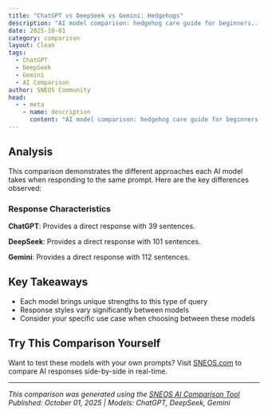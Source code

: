 ```yaml
---
title: "ChatGPT vs DeepSeek vs Gemini: Hedgehogs"
description: "AI model comparison: hedgehog care guide for beginners..."
date: 2025-10-01
category: comparison
layout: Clean
tags:
  - ChatGPT
  - DeepSeek
  - Gemini
  - AI Comparison
author: SNEOS Community
head:
  - - meta
    - name: description
      content: "AI model comparison: hedgehog care guide for beginners..."
---
```


<ChatComparison
  title="ChatGPT vs DeepSeek vs Gemini: Hedgehogs"
  prompt="hedgehog care guide for beginners"
  :responses='{
    "ChatGPT": "Certainly! Here\u2019s a beginner-friendly care guide for keeping a pet hedgehog:\n\n### Hedgehog Care Guide for Beginners\n\n#### 1. Understanding Hedgehogs\n- **Species:** Most commonly kept as pets are African Pygmy Hedgehogs.\n- **Nocturnal:** Hedgehogs are mostly active at night, so expect nighttime activity.\n- **Temperament:** Generally shy but can be socialized with patience.\n\n#### 2. Housing\n- **Cage Size:** Minimum 2 ft x 3 ft floor space; plenty of room to explore.\n- **Type:** Plastic-bottom cages with wire tops or large glass aquariums with ventilated lids work well.\n- **Bedding:** Use paper-based bedding or fleece liners; avoid cedar or pine shavings (toxic).\n- **Hideouts:** Provide a hiding place like a small igloo or tunnel.\n- **Temperature:** Keep between 72\u00B0F - 80\u00B0F (22\u00B0C - 27\u00B0C). Avoid drafts and direct sunlight. Hedgehogs can go into hibernation if too cold, which is dangerous.\n\n#### 3. Diet\n- **Staple Food:** High-quality hedgehog food or cat food (high protein, low fat).\n- **Supplements:** Occasional mealworms, crickets, or cooked lean meats.\n- **Fruits \u0026 Veggies:** Small amounts of fruits (berries) and vegetables can be given but not citrus or sugary types.\n- **Water:** Fresh water always available, preferably in a water bottle or a heavy dish.\n\n#### 4. Handling \u0026 Socialization\n- **Gentle Handling:** Start slowly and let your hedgehog get used to your scent.\n- **Daily Interaction:** Helps bond and socializes them.\n- **Be Patient:** Hedgehogs may curl into a ball when scared. Speak softly and move slowly.\n\n#### 5. Exercise \u0026 Enrichment\n- **Exercise Wheel:** Solid surface wheels (avoid wire wheels) for running.\n- **Playtime:** Supervised out-of-cage play in a secure area.\n- **Toys:** Small balls, tunnels, and interactive toys help mental stimulation.\n\n#### 6. Health \u0026 Hygiene\n- **Clean Cage:** Clean bedding and cage once a week.\n- **Regular Checks:** Look for signs of illness such as loss of appetite, lethargy, or unusual stools.\n- **Nail Trimming:** Hedgehogs\u2019 nails grow quickly and may need regular trimming.\n- **Vet Care:** Find a vet experienced with exotic pets.\n\n#### 7. Important Tips\n- Hedgehogs are solitary animals; house them alone.\n- Avoid feeding milk or bread.\n- Hedgehogs may emit a natural odor; good hygiene minimizes this.\n- Research local laws about hedgehog ownership before getting one.\n\n---\n\nIf you want, I can also provide a printable checklist or more specific recommendations about brands and supplies. Let me know!",
    "DeepSeek": "Of course! Welcome to the wonderful world of hedgehog care! Hedgehogs are unique, charming, and rewarding pets, but they have very specific needs. This beginner\u0027s guide will cover all the essentials to get you started on the right foot.\n\n### **First Things First: Is a Hedgehog the Right Pet for You?**\n\n*   **Nocturnal:** They are most active at night. Don\u0027t expect a playful daytime companion.\n*   **Solitary:** They are loners by nature and should be housed alone to avoid stress and fighting.\n*   **Not Typically Cuddly:** While some can become very social, many are naturally prickly and may huff, hiss, or ball up when handled. Taming requires patience.\n*   **Lifespan:** 3-6 years on average, so it\u0027s a multi-year commitment.\n*   **Legal Check:** **CRITICAL!** Hedgehogs are illegal to own as pets in some states (e.g., California, Georgia, Hawaii) and some cities/countries. Always check your local laws first.\n\n---\n\n### **1. Housing \u0026 Habitat**\n\nYour hedgehog needs a safe, secure, and spacious home.\n\n*   **Enclosure Size:** A minimum of **4 square feet** of floor space (e.g., 2\u0027 x 2\u0027), but bigger is always better. A 40-gallon breeder tank or a large plastic-bottomed cage works well.\n*   **Types:**\n    *   **C\u0026C (Cubes \u0026 Coroplast) Cages:** Highly customizable, great ventilation, and easy to clean.\n    *   **Plastic-Bottomed Cages:** Often sold for ferrets/rabbits. Avoid wire flooring.\n    *   **Large Plastic Totes (DIY):** A budget-friendly option, but you must cut out large sections of the lid and cover them with wire mesh for ventilation.\n    *   **Glass Tanks:** Can be used but require excellent cross-ventilation to prevent respiratory issues from ammonia buildup.\n*   **Location:** Place the cage in a quiet, low-traffic area away from direct sunlight, drafts, and loud noises.\n\n### **2. Essential Habitat Supplies**\n\n*   **Wheel:** This is non-negotiable! Hedgehogs are runners and need a solid-surface wheel to prevent foot injuries. A **12-inch diameter** is standard. Avoid wire or mesh wheels. Clean it daily.\n*   **Hiding Spot:** A secure place to sleep and feel safe is essential. A simple igloo-style hut, a fleece pouch, or a wooden hide are all great options.\n*   **Food \u0026 Water Bowls:** Use low, heavy ceramic bowls to prevent tipping. Avoid deep bowls.\n*   **Water Bottle vs. Bowl:** A water bowl is generally preferred as it\u0027s more natural and doesn\u0027t risk tooth damage. If you use a bottle, check it daily for leaks and function.\n*   **Bedding/Liner:**\n    *   **Fleece Liners:** Popular, reusable, and dust-free. They need to be washed every 1-2 days.\n    *   **Paper-Based Bedding:** A safe, absorbent option (e.g., Carefresh). Avoid cedar and pine shavings, as the phenols can cause severe respiratory issues.\n*   **Heating:** Hedgehogs are not cold-weather animals. They can easily attempt to hibernate if too cold, which is deadly for African Pygmy Hedgehogs. You **must** have a reliable heat source.\n    *   **Ceramic Heat Emitter (CHE):** The gold standard. It screws into a ceramic-based lamp fixture and provides heat without light, so it won\u0027t disrupt their nocturnal cycle. Always use a **thermostat** with it to maintain a safe temperature range of **72\u00B0F - 80\u00B0F (22\u00B0C - 27\u00B0C)**. A digital thermometer in the cage is essential.\n*   **Enrichment:** Toilet paper tubes, PVC pipes for tunnels, small cat toys, and a dig box (with safe, paper-based bedding) are great for mental stimulation.\n\n### **3. Diet \u0026 Nutrition**\n\nHedgehogs are insectivores but do well on a balanced diet.\n\n*   **Staple Food:** A high-quality, high-protein, low-fat **cat kibble** or **specifically formulated hedgehog food** is the base of their diet. Look for a kibble where the first ingredient is chicken or another meat.\n    *   **Protein:** 30-35%\n    *   **Fat:** 10-15%\n*   **Live Insects (Treats):** Essential for mental stimulation and natural behavior. Offer these 2-4 times a week.\n    *   **Great Options:** Crickets, mealworms, dubia roaches, waxworms (very fatty, use sparingly).\n    *   **Always** gut-load (feed the insects nutritious food) 24 hours before offering them to your hedgehog.\n*   **Fresh Foods (Treats):** Offer small amounts of fruits, vegetables, or cooked, unseasoned meats.\n    *   **Safe Options:** Apples (no seeds), bananas, peas, cooked chicken, scrambled egg.\n    *   **Avoid:** Grapes, raisins, onions, garlic, avocados, chocolate, and anything sugary or salty.\n*   **Feeding Schedule:** Offer about 1-2 tablespoons of dry kibble per evening. Adjust based on your hedgehog\u0027s weight and activity level to prevent obesity.\n\n### **4. Handling \u0026 Taming**\n\nPatience is key! It can take weeks or even months for a hedgehog to trust you.\n\n1.  **Let Them Get Used to You:** Start by just sitting near the cage and talking softly.\n2.  **Use Your Scent:** Place an old t-shirt you\u0027ve worn in their cage so they associate your smell with safety.\n3.  **The Pick-Up:** When they are relaxed (not balled up), gently scoop them up from underneath. Never grab from above.\n4.  **Handling Session:** Hold them in your lap over a towel or blanket in case they poop or pee (a common nervous reaction). Let them unball and explore you.\n5.  **Be Consistent:** Short, daily handling sessions are far better than infrequent, long ones.\n6.  **Bonding Bag:** Let them snuggle in a fleece pouch or the hood of your sweatshirt while you watch TV. The warmth and your heartbeat are comforting.\n\n### **5. Health \u0026 Hygiene**\n\n*   **Nail Trimming:** Their nails grow fast and need to be trimmed every 2-4 weeks. Use human or small animal nail clippers. The easiest method is often to do it during a warm foot bath when their feet are relaxed.\n*   **Bathing:** Only bathe once a month or if visibly dirty. Use a shallow bath of warm water and a tiny drop of **oatmeal-based baby shampoo** or aveeno soap. Use a soft toothbrush to gently clean their quills and feet. Rinse thoroughly and dry completely with a towel to prevent chilling.\n*   **Quilling:** Around 6-8 weeks of age, babies will shed their baby quills and grow adult ones. This is uncomfortable for them (like teething) and they may be extra grumpy. Offer an oatmeal bath to soothe their skin.\n*   **Signs of Illness:** **Hedgehogs hide illness very well.** If you see any of these, see an **exotic vet** immediately:\n    *   Lethargy, not using wheel\n    *   Loss of appetite or weight\n    *   Wheezing, clicking, or labored breathing\n    *   Diarrhea or green poop\n    * *Limping or difficulty walking\n    *   Dry, flaky skin or quill loss (beyond normal quilling)\n\n### **Beginner\u0027s Checklist**\n\n*   [ ] Secure, spacious enclosure (min. 4 sq ft)\n*   [ ] 12-inch solid-surface exercise wheel\n*   [ ] Hiding hut/sleeping bag\n*   [ ] Ceramic heat emitter \u0026 thermostat\n*   [ ] Digital thermometer\n*   [ ] Food \u0026 water bowls\n*   [ ] High-quality cat/hedgehog kibble\n*   [ ] Live insects for treats\n*   [ ] Safe bedding or fleece liners\n*   [ ] Nail clippers\n*   [ ] Oatmeal baby shampoo\n*   [ ] A knowledgeable exotic veterinarian\n\nHedgehog ownership is a unique and delightful experience. With the right setup, diet, and a lot of patience, you\u0027ll have a happy and healthy little companion. Enjoy your new prickly friend",
    "Gemini": "Okay, here\u0027s a beginner\u0027s guide to hedgehog care!  This guide covers the basics to get you started and ensure your prickly friend has a happy and healthy life.  Remember, responsible pet ownership requires ongoing research and attention to your hedgehog\u0027s individual needs.\n\n**I. Is a Hedgehog Right for You?**\n\nBefore you even think about getting a hedgehog, consider these factors:\n\n*   **Legality:**  Hedgehogs are illegal in some areas (e.g., California, Hawaii, some cities).  Check your local laws *before* acquiring one.\n*   **Lifespan:** Hedgehogs live 4-6 years on average. This is a multi-year commitment.\n*   **Nocturnal:** Hedgehogs are most active at night.  They need a quiet, dark place to sleep during the day.\n*   **Solitary:** Hedgehogs are solitary animals and prefer to live alone. Housing multiple hedgehogs together can lead to fighting and injuries.\n*   **Quilling:** Young hedgehogs go through a process called \u0022quilling\u0022 where they lose their baby quills and grow adult ones. This can be uncomfortable for them and they may be more irritable.\n*   **Veterinary Care:**  Find a veterinarian who specializes in exotic animals *before* you get a hedgehog.  Hedgehogs require specialized care, and not all vets are experienced with them.  Be prepared for the potential cost of vet visits.\n*   **Allergies:** Some people are allergic to hedgehogs. Spend time with a hedgehog before getting one to see if you have a reaction.\n\n**II. Setting Up Your Hedgehog\u0027s Home**\n\n*   **Cage:**\n    *   **Size:**  The cage should be as large as possible.  A minimum of 4 square feet (e.g., 2\u0027 x 2\u0027) is recommended, but bigger is always better. A larger cage allows for more enrichment and exercise.\n    *   **Material:** Solid-bottom cages are essential to protect their feet. Wire cages can cause injuries.  Plastic storage bins (sterilite bins) or cages specifically designed for small animals are good options.\n    *   **Ventilation:** Ensure adequate ventilation, especially if using a bin cage.\n    *   **Location:** Place the cage in a quiet, low-traffic area away from direct sunlight, drafts, and extreme temperatures. The ideal temperature range is 72-80\u00B0F (22-27\u00B0C).\n*   **Bedding:**\n    *   **Recommended:** Fleece liners, paper-based bedding (e.g., Carefresh), or aspen shavings (kiln-dried). Fleece liners need to be laundered regularly.\n    *   **Avoid:** Cedar shavings (toxic), pine shavings (can be irritating), clay-based cat litter (dusty and can be ingested).\n*   **Hiding Place:**\n    *   Provide a secure, dark hiding place, such as a ceramic house, a small cardboard box, a fleece pouch, or a PVC pipe.  Hedgehogs need to feel safe and secure.\n*   **Food and Water Bowls:**\n    *   Use heavy, shallow bowls that are difficult to tip over. Ceramic or stainless steel are good choices.\n    *   Water can also be provided via a sipper bottle, but make sure your hedgehog knows how to use it *and* still provide a bowl in case the bottle malfunctions. Monitor their water intake.\n*   **Exercise Wheel:**\n    *   A solid-surface, non-wire wheel is essential for exercise.  Hedgehogs need to run! A 10-12 inch wheel is recommended.\n    *   Ensure the wheel is easy to clean.\n*   **Litter Box (Optional):**\n    *   Hedgehogs often choose a specific corner to eliminate. Placing a litter box (shallow tray) in that corner with paper-based litter can help with cage cleanliness.\n\n**III. Feeding Your Hedgehog**\n\n*   **Diet:** Hedgehogs are insectivores, but in captivity, they need a high-quality, balanced diet.\n    *   **Dry Cat Food:**  The base of their diet should be a high-quality, grain-free, dry cat food with:\n        *   High protein (30-35%)\n        *   Low fat (10-15%)\n        *   High fiber (avoiding corn, wheat, and soy as main ingredients)\n    *   **Insects:**  Offer live or freeze-dried insects such as mealworms, crickets, and waxworms.  These should be a supplemental treat, not the main diet.  Be careful with waxworms, as they are high in fat.\n    *   **Fruits and Vegetables:** Offer small amounts of cooked or raw fruits and vegetables as occasional treats.  Good options include cooked sweet potato, peas, carrots, and small amounts of berries.\n    *   **Avoid:**  Grapes, raisins, chocolate, onions, garlic, avocado, nuts and seeds, and milk (hedgehogs are lactose intolerant).\n*   **Feeding Schedule:**  Feed your hedgehog once a day, usually in the evening when they become active.  The amount of food will vary depending on the hedgehog\u0027s size and activity level.  Start with about 1-2 tablespoons of dry food and adjust as needed.\n*   **Fresh Water:**  Always provide fresh, clean water.\n\n**IV. Handling and Bonding**\n\n*   **Approach:**  Be gentle and patient.  Hedgehogs are naturally defensive and may hiss or ball up when frightened.\n*   **Picking Up:**  Gently scoop the hedgehog up from underneath, supporting its body.  You can use a towel or wear gloves if you\u0027re nervous about being pricked.\n*   **Handling Frequency:**  Handle your hedgehog regularly (daily, if possible) to help it get used to you.  Start with short handling sessions and gradually increase the time.\n*   **Positive Reinforcement:**  Offer treats when your hedgehog is calm and relaxed during handling.\n*   **Scent Familiarization:**  Place a worn t-shirt or a piece of cloth with your scent in the cage to help your hedgehog get used to your smell.\n*   **Bathing:** Hedgehogs don\u0027t need frequent baths. If your hedgehog gets soiled, you can give it a shallow bath in lukewarm water with a small amount of mild, unscented soap. Be sure to dry them thoroughly.\n\n**V. Health and Hygiene**\n\n*   **Cage Cleaning:** Clean the cage regularly, at least once a week.  Remove soiled bedding and replace it with fresh bedding.  Wash food and water bowls daily.\n*   **Wheel Cleaning:** Clean the exercise wheel daily, as it can get covered in feces.\n*   **Nail Trimming:**  Hedgehog nails can grow long and sharp.  Trim them regularly using small animal nail clippers or human nail clippers.  Be careful not to cut the quick (the pink part of the nail), as this will cause bleeding.  If you\u0027re unsure, ask your veterinarian to show you how.\n*   **Signs of Illness:**  Be aware of the following signs of illness and consult a veterinarian immediately if you notice any of them:\n    *   Loss of appetite\n    *   Lethargy (sluggishness)\n    *   Diarrhea or constipation\n    *   Difficulty breathing\n    *   Nasal discharge\n    *   Skin problems (e.g., dryness, flakiness, redness)\n    *   Quill loss (excessive)\n    *   Limping\n    *   Unusual behavior\n*   **Common Health Issues:**\n    *   **Wobbly Hedgehog Syndrome (WHS):** A progressive neurological disease.\n    *   **Cancer:**  Hedgehogs are prone to certain types of cancer.\n    *   **Respiratory Infections:** Can be caused by drafts or poor ventilation.\n    *   **Mites:** Can cause itching and quill loss.\n    *   **Dental Problems:** Tartar buildup and gum disease are common.\n\n**VI. Enrichment and Entertainment**\n\n*   **Toys:** Provide a variety of toys to keep your hedgehog entertained.  Good options include:\n    *   Tunnels (PVC pipes, cardboard tubes)\n    *   Balls (small, lightweight balls)\n    *   Empty toilet paper rolls (cut open lengthwise to prevent them from getting stuck)\n    *   Digging boxes (filled with shredded paper or fleece strips)\n*   **Supervised Exploration:**  Allow your hedgehog to explore outside its cage in a safe, supervised area. Make sure the area is hedgehog-proofed and free of hazards.\n*   **Foraging Opportunities:**  Scatter food around the cage to encourage foraging behavior.  You can also hide mealworms in toys or under bedding.\n\n**VII. Finding a Hedgehog**\n\n*   **Reputable Breeder:**  The best option is to find a reputable breeder who breeds healthy hedgehogs with good temperaments.  Ask the breeder about their breeding practices and health guarantees.\n*   **Rescue Organization:**  Consider adopting a hedgehog from a rescue organization.  This can be a great way to give a deserving animal a home.\n*   **Avoid Pet Stores:**  Pet stores often source their hedgehogs from mills, where the animals may not be properly cared for.\n\n**Important Reminders:**\n\n*   **Research is Key:** This guide is a starting point.  Continue to research hedgehog care and learn about their specific needs.\n*   **Consult a Veterinarian:**  Establish a relationship with a veterinarian who specializes in exotic animals.\n*   **Be Patient:**  It takes time to bond with a hedgehog.  Be patient and consistent with handling and care.\n*   **Enjoy Your Prickly Friend!** Hedgehogs can be wonderful pets, providing hours of entertainment and companionship.\n\nGood luck with your new hedgehog!  Remember to be a responsible and loving owner!\n"
  }'
  published-date="17:02"
/>

## Analysis

This comparison demonstrates the different approaches each AI model takes when responding to the same prompt. Here are the key differences observed:

### Response Characteristics

**ChatGPT**: Provides a direct response with 39 sentences. 

**DeepSeek**: Provides a direct response with 101 sentences. 

**Gemini**: Provides a direct response with 112 sentences. 

## Key Takeaways

- Each model brings unique strengths to this type of query
- Response styles vary significantly between models
- Consider your specific use case when choosing between these models

## Try This Comparison Yourself

Want to test these models with your own prompts? Visit [SNEOS.com](https://sneos.com) to compare AI responses side-by-side in real-time.

---

*This comparison was generated using the [SNEOS AI Comparison Tool](https://sneos.com)*
*Published: October 01, 2025 | Models: ChatGPT, DeepSeek, Gemini*
